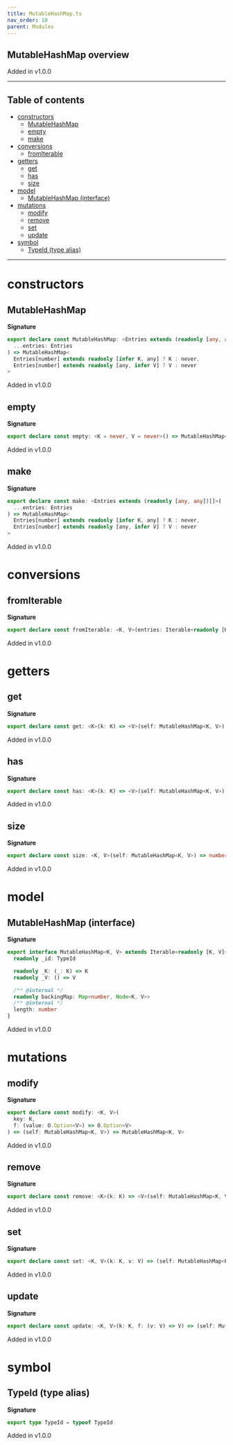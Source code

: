 ```yaml
---
title: MutableHashMap.ts
nav_order: 10
parent: Modules
---
```


## MutableHashMap overview

Added in v1.0.0

---

<h2 class="text-delta">Table of contents</h2>

- [constructors](#constructors)
  - [MutableHashMap](#mutablehashmap)
  - [empty](#empty)
  - [make](#make)
- [conversions](#conversions)
  - [fromIterable](#fromiterable)
- [getters](#getters)
  - [get](#get)
  - [has](#has)
  - [size](#size)
- [model](#model)
  - [MutableHashMap (interface)](#mutablehashmap-interface)
- [mutations](#mutations)
  - [modify](#modify)
  - [remove](#remove)
  - [set](#set)
  - [update](#update)
- [symbol](#symbol)
  - [TypeId (type alias)](#typeid-type-alias)

---

# constructors

## MutableHashMap

**Signature**

```ts
export declare const MutableHashMap: <Entries extends (readonly [any, any])[]>(
  ...entries: Entries
) => MutableHashMap<
  Entries[number] extends readonly [infer K, any] ? K : never,
  Entries[number] extends readonly [any, infer V] ? V : never
>
```

Added in v1.0.0

## empty

**Signature**

```ts
export declare const empty: <K = never, V = never>() => MutableHashMap<K, V>
```

Added in v1.0.0

## make

**Signature**

```ts
export declare const make: <Entries extends (readonly [any, any])[]>(
  ...entries: Entries
) => MutableHashMap<
  Entries[number] extends readonly [infer K, any] ? K : never,
  Entries[number] extends readonly [any, infer V] ? V : never
>
```

Added in v1.0.0

# conversions

## fromIterable

**Signature**

```ts
export declare const fromIterable: <K, V>(entries: Iterable<readonly [K, V]>) => MutableHashMap<K, V>
```

Added in v1.0.0

# getters

## get

**Signature**

```ts
export declare const get: <K>(k: K) => <V>(self: MutableHashMap<K, V>) => O.Option<V>
```

Added in v1.0.0

## has

**Signature**

```ts
export declare const has: <K>(k: K) => <V>(self: MutableHashMap<K, V>) => boolean
```

Added in v1.0.0

## size

**Signature**

```ts
export declare const size: <K, V>(self: MutableHashMap<K, V>) => number
```

Added in v1.0.0

# model

## MutableHashMap (interface)

**Signature**

```ts
export interface MutableHashMap<K, V> extends Iterable<readonly [K, V]>, Equal.Equal {
  readonly _id: TypeId

  readonly _K: (_: K) => K
  readonly _V: () => V

  /** @internal */
  readonly backingMap: Map<number, Node<K, V>>
  /** @internal */
  length: number
}
```

Added in v1.0.0

# mutations

## modify

**Signature**

```ts
export declare const modify: <K, V>(
  key: K,
  f: (value: O.Option<V>) => O.Option<V>
) => (self: MutableHashMap<K, V>) => MutableHashMap<K, V>
```

Added in v1.0.0

## remove

**Signature**

```ts
export declare const remove: <K>(k: K) => <V>(self: MutableHashMap<K, V>) => MutableHashMap<K, V>
```

Added in v1.0.0

## set

**Signature**

```ts
export declare const set: <K, V>(k: K, v: V) => (self: MutableHashMap<K, V>) => MutableHashMap<K, V>
```

Added in v1.0.0

## update

**Signature**

```ts
export declare const update: <K, V>(k: K, f: (v: V) => V) => (self: MutableHashMap<K, V>) => MutableHashMap<K, V>
```

Added in v1.0.0

# symbol

## TypeId (type alias)

**Signature**

```ts
export type TypeId = typeof TypeId
```

Added in v1.0.0
